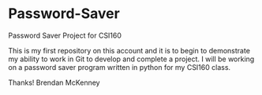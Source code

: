 # Password-Saver
Password Saver Project for CSI160


This is my first repository on this account and it is to begin to demonstrate my ability to work in Git to develop and complete a project. I will be working on a password saver program written in python for my CSI160 class. 

Thanks!
Brendan McKenney
